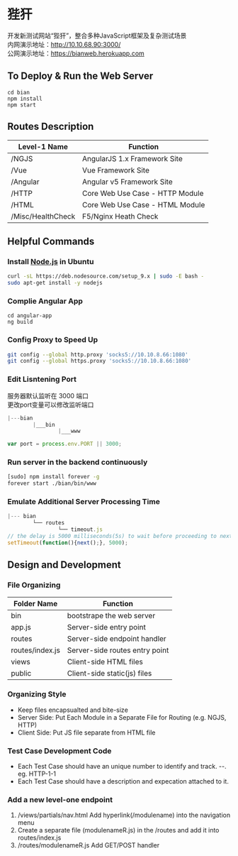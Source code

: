 # 狴犴
开发新测试网站“狴犴”，整合多种JavaScript框架及复杂测试场景  
内网演示地址：http://10.10.68.90:3000/  
公网演示地址：https://bianweb.herokuapp.com  
## To Deploy & Run the Web Server
```shell
cd bian
npm install
npm start
```
## Routes Description
Level-1 Name | Function
----------- | --------
/NGJS | AngularJS 1.x Framework Site
/Vue | Vue Framework Site
/Angular | Angular v5 Framework Site
/HTTP | Core Web Use Case - HTTP Module
/HTML | Core Web Use Case - HTML Module
/Misc/HealthCheck | F5/Nginx Heath Check

## Helpful Commands
### Install [Node.js][0] in Ubuntu
``` bash
curl -sL https://deb.nodesource.com/setup_9.x | sudo -E bash -
sudo apt-get install -y nodejs
```
### Complie Angular App
```
cd angular-app
ng build
```
### Config Proxy to Speed Up
``` bash
git config --global http.proxy 'socks5://10.10.8.66:1080'
git config --global https.proxy 'socks5://10.10.8.66:1080'
``` 
### Edit Lisntening Port
服务器默认监听在 3000 端口    
更改port变量可以修改监听端口   
``` JavaScript
|---bian
        |___bin
                |___www

var port = process.env.PORT || 3000;
```
### Run server in the backend continuously
``` bash
[sudo] npm install forever -g
forever start ./bian/bin/www
```
### Emulate Additional Server Processing Time
``` JavaScript
|--- bian
        └── routes
                └── timeout.js
// the delay is 5000 milliseconds(5s) to wait before proceeding to next middleware
setTimeout(function(){next();}, 5000);
```
## Design and Development
### File Organizing
Folder Name | Function
----------- | --------
bin | bootstrape the web server
app.js | Server-side entry point
routes | Server-side endpoint handler
routes/index.js | Server-side routes entry point
views  | Client-side HTML files
public | Client-side static(js) files

### Organizing Style
+ Keep files encapsualted and bite-size
+ Server Side: Put Each Module in a Separate File for Routing (e.g. NGJS, HTTP)
+ Client Side: Put JS file separate from HTML file

### Test Case Development Code
+ Each Test Case should have an unique number to identify and track. <module-name>-<test-suite>-<case-number>. eg. HTTP-1-1
+ Each Test Case should have a description and expecation attached to it.

### Add a new level-one endpoint
1. /views/partials/nav.html Add hyperlink(/modulename) into the navigation menu
2. Create a separate file (modulenameR.js) in the /routes and add it into routes/index.js
3. /routes/modulenameR.js Add GET/POST handler


[0]: https://nodejs.org/en/download/package-manager/
